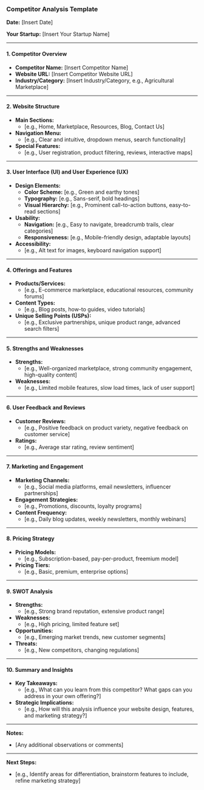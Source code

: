 ### **Competitor Analysis Template**

**Date:** [Insert Date]

**Your Startup:** [Insert Your Startup Name]

---

#### **1. Competitor Overview**

- **Competitor Name:** [Insert Competitor Name]
- **Website URL:** [Insert Competitor Website URL]
- **Industry/Category:** [Insert Industry/Category, e.g., Agricultural Marketplace]

---

#### **2. Website Structure**

- **Main Sections:**
  - [e.g., Home, Marketplace, Resources, Blog, Contact Us]
- **Navigation Menu:**
  - [e.g., Clear and intuitive, dropdown menus, search functionality]
- **Special Features:**
  - [e.g., User registration, product filtering, reviews, interactive maps]

---

#### **3. User Interface (UI) and User Experience (UX)**

- **Design Elements:**
  - **Color Scheme:** [e.g., Green and earthy tones]
  - **Typography:** [e.g., Sans-serif, bold headings]
  - **Visual Hierarchy:** [e.g., Prominent call-to-action buttons, easy-to-read sections]
- **Usability:**
  - **Navigation:** [e.g., Easy to navigate, breadcrumb trails, clear categories]
  - **Responsiveness:** [e.g., Mobile-friendly design, adaptable layouts]
- **Accessibility:**
  - [e.g., Alt text for images, keyboard navigation support]

---

#### **4. Offerings and Features**

- **Products/Services:**
  - [e.g., E-commerce marketplace, educational resources, community forums]
- **Content Types:**
  - [e.g., Blog posts, how-to guides, video tutorials]
- **Unique Selling Points (USPs):**
  - [e.g., Exclusive partnerships, unique product range, advanced search filters]

---

#### **5. Strengths and Weaknesses**

- **Strengths:**
  - [e.g., Well-organized marketplace, strong community engagement, high-quality content]
- **Weaknesses:**
  - [e.g., Limited mobile features, slow load times, lack of user support]

---

#### **6. User Feedback and Reviews**

- **Customer Reviews:**
  - [e.g., Positive feedback on product variety, negative feedback on customer service]
- **Ratings:**
  - [e.g., Average star rating, review sentiment]

---

#### **7. Marketing and Engagement**

- **Marketing Channels:**
  - [e.g., Social media platforms, email newsletters, influencer partnerships]
- **Engagement Strategies:**
  - [e.g., Promotions, discounts, loyalty programs]
- **Content Frequency:**
  - [e.g., Daily blog updates, weekly newsletters, monthly webinars]

---

#### **8. Pricing Strategy**

- **Pricing Models:**
  - [e.g., Subscription-based, pay-per-product, freemium model]
- **Pricing Tiers:**
  - [e.g., Basic, premium, enterprise options]

---

#### **9. SWOT Analysis**

- **Strengths:**
  - [e.g., Strong brand reputation, extensive product range]
- **Weaknesses:**
  - [e.g., High pricing, limited feature set]
- **Opportunities:**
  - [e.g., Emerging market trends, new customer segments]
- **Threats:**
  - [e.g., New competitors, changing regulations]

---

#### **10. Summary and Insights**

- **Key Takeaways:**
  - [e.g., What can you learn from this competitor? What gaps can you address in your own offering?]
- **Strategic Implications:**
  - [e.g., How will this analysis influence your website design, features, and marketing strategy?]

---

**Notes:**

- [Any additional observations or comments]

---

**Next Steps:**

- [e.g., Identify areas for differentiation, brainstorm features to include, refine marketing strategy]
